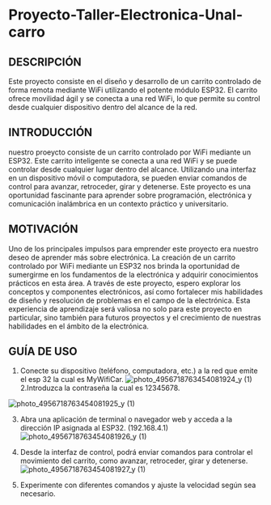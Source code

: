 # Proyecto-Taller-Electronica-Unal-carro
## DESCRIPCIÓN
Este proyecto consiste en el diseño y desarrollo de un carrito controlado de forma remota mediante WiFi utilizando el potente módulo ESP32. El carrito ofrece movilidad ágil y se conecta a una red WiFi, lo que permite su control desde cualquier dispositivo dentro del alcance de la red.
## INTRODUCCIÓN
nuestro proeycto consiste de un carrito controlado por WiFi mediante un ESP32. Este carrito inteligente se conecta a una red WiFi y se puede controlar desde cualquier lugar dentro del alcance. Utilizando una interfaz en un dispositivo móvil o computadora, se pueden enviar comandos de control para avanzar, retroceder, girar y detenerse.  Este proyecto es una oportunidad fascinante para aprender sobre programación, electrónica y comunicación inalámbrica en un contexto práctico y universitario.
## MOTIVACIÓN
Uno de los principales impulsos para emprender este proyecto era nuestro deseo de aprender más sobre electrónica. La creación de un carrito controlado por WiFi mediante un ESP32 nos brinda la oportunidad de sumergirme en los fundamentos de la electrónica y adquirir conocimientos prácticos en esta área. A través de este proyecto, espero explorar los conceptos y componentes electrónicos, así como fortalecer mis habilidades de diseño y resolución de problemas en el campo de la electrónica. Esta experiencia de aprendizaje será valiosa no solo para este proyecto en particular, sino también para futuros proyectos y el crecimiento de nuestras habilidades en el ámbito de la electrónica.
## GUÍA DE USO
1. Conecte su dispositivo (teléfono, computadora, etc.) a la red que emite el esp 32 la cual es MyWifiCar.
 ![photo_4956718763454081924_y (1)](https://github.com/JuanM234/Proyecto-Taller-Electronica-Unal-carro/assets/44301882/80e4e110-9c03-45cf-9639-a608be373065)
2.Introduzca la contraseña la cual es 12345678.

![photo_4956718763454081925_y (1)](https://github.com/JuanM234/Proyecto-Taller-Electronica-Unal-carro/assets/44301882/ec9edd27-a842-4444-8d33-505517e33ff4)

3. Abra una aplicación de terminal o navegador web y acceda a la dirección IP asignada al ESP32. (192.168.4.1)
   ![photo_4956718763454081926_y (1)](https://github.com/JuanM234/Proyecto-Taller-Electronica-Unal-carro/assets/44301882/936f7b68-6aa9-445d-8121-fe5c2f8fc3a3)

4. Desde la interfaz de control, podrá enviar comandos para controlar el movimiento del carrito, como avanzar, retroceder, girar y detenerse.
   ![photo_4956718763454081927_y (1)](https://github.com/JuanM234/Proyecto-Taller-Electronica-Unal-carro/assets/44301882/7bde8e6d-7f44-47c0-95e7-08d176db77ae)

5. Experimente con diferentes comandos y ajuste la velocidad según sea necesario.
